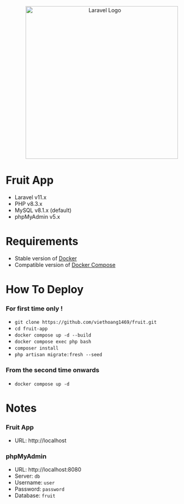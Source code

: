 <p align="center"><a href="https://laravel.com" target="_blank"><img src="https://raw.githubusercontent.com/laravel/art/master/logo-lockup/5%20SVG/2%20CMYK/1%20Full%20Color/laravel-logolockup-cmyk-red.svg" width="400" alt="Laravel Logo"></a></p>

# Fruit App
- Laravel v11.x
- PHP v8.3.x
- MySQL v8.1.x (default)
- phpMyAdmin v5.x

# Requirements
- Stable version of [Docker](https://docs.docker.com/engine/install/)
- Compatible version of [Docker Compose](https://docs.docker.com/compose/install/#install-compose)

# How To Deploy

### For first time only !
- `git clone https://github.com/viethoang1469/fruit.git`
- `cd fruit-app`
- `docker compose up -d --build`
- `docker compose exec php bash`
- `composer install`
- `php artisan migrate:fresh --seed`

### From the second time onwards
- `docker compose up -d`

# Notes

### Fruit App
- URL: http://localhost

### phpMyAdmin
- URL: http://localhost:8080
- Server: `db`
- Username: `user`
- Password: `password`
- Database: `fruit`